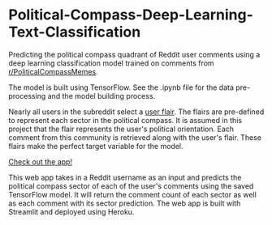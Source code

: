 # Political-Compass-Deep-Learning-Text-Classification
Predicting the political compass quadrant of Reddit user comments using a deep learning classification model trained on comments from [r/PoliticalCompassMemes](https://www.reddit.com/r/PoliticalCompassMemes/). 

The model is built using TensorFlow. See the .ipynb file for the data pre-processing and the model building process.

Nearly all users in the subreddit select a [user flair](https://mods.reddithelp.com/hc/en-us/articles/360010541651-User-Flair). The flairs are pre-defined to represent each sector in the political compass. It is assumed in this project that the flair represents the user's political orientation. Each comment from this community is retrieved along with the user's flair. These flairs make the perfect target variable for the model.


[Check out the app!](https://political-compass-reddit-test.herokuapp.com/)

This web app takes in a Reddit username as an input and predicts the political compass sector of each of the user's comments using the saved TensorFlow model. It will return the comment count of each sector as well as each comment with its sector prediction. The web app is built with Streamlit and deployed using Heroku.
